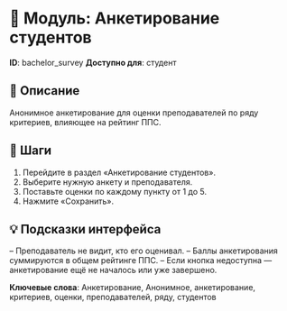# 📘 Модуль: Анкетирование студентов
**ID**: bachelor_survey
**Доступно для**: студент

## 📝 Описание
Анонимное анкетирование для оценки преподавателей по ряду критериев, влияющее на рейтинг ППС.

## 🩜 Шаги
1. Перейдите в раздел «Анкетирование студентов».
2. Выберите нужную анкету и преподавателя.
3. Поставьте оценки по каждому пункту от 1 до 5.
4. Нажмите «Сохранить».

## 💡 Подсказки интерфейса
– Преподаватель не видит, кто его оценивал.
– Баллы анкетирования суммируются в общем рейтинге ППС.
– Если кнопка недоступна — анкетирование ещё не началось или уже завершено.

**Ключевые слова**: Анкетирование, Анонимное, анкетирование, критериев, оценки, преподавателей, ряду, студентов
